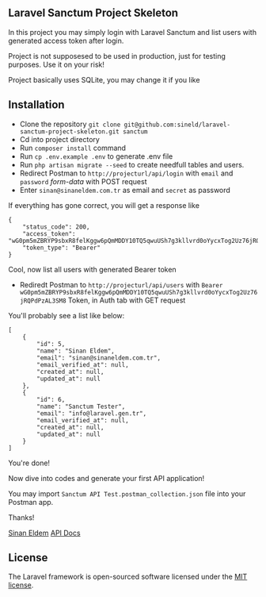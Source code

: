 ## Laravel Sanctum Project Skeleton

In this project you may simply login with Laravel Sanctum and list users with generated access token after login.

Project is not supposesed to be used in production, just for testing purposes. Use it on your risk!

Project basically uses SQLite, you may change it if you like

## Installation

* Clone the repository `git clone git@github.com:sineld/laravel-sanctum-project-skeleton.git sanctum`
* Cd into project directory
* Run `composer install` command
* Run `cp .env.example .env` to generate .env file
* Run `php artisan migrate --seed` to create needfull tables and users.
* Redirect Postman to `http://projecturl/api/login` with `email` and `password` *form-data* with POST request
* Enter `sinan@sinaneldem.com.tr` as email and `secret` as password

If everything has gone correct, you will get a response like

	{
		"status_code": 200,
		"access_token": "wG0pm5mZBRYP9sbxR8felKggw6pQmMDDY10TQ5qwuUSh7g3kllvrd0oYycxTog2Uz76jRQPdPzAL3SM8",
		"token_type": "Bearer"
	}

Cool, now list all users with generated Bearer token

* Rediredt Postman to `http://projecturl/api/users` with `Bearer wG0pm5mZBRYP9sbxR8felKggw6pQmMDDY10TQ5qwuUSh7g3kllvrd0oYycxTog2Uz76jRQPdPzAL3SM8` Token, in Auth tab with GET request

You'll probably see a list like below:

	[
		{
			"id": 5,
			"name": "Sinan Eldem",
			"email": "sinan@sinaneldem.com.tr",
			"email_verified_at": null,
			"created_at": null,
			"updated_at": null
		},
		{
			"id": 6,
			"name": "Sanctum Tester",
			"email": "info@laravel.gen.tr",
			"email_verified_at": null,
			"created_at": null,
			"updated_at": null
		}
	]

You're done!

Now dive into codes and generate your first API application!

You may import `Sanctum API Test.postman_collection.json` file into your Postman app.

Thanks!

[Sinan Eldem](https://www.sinaneldem.com.tr)
[API Docs](https://documenter.getpostman.com/view/627426/SzfDxR5S?version=latest)

## License

The Laravel framework is open-sourced software licensed under the [MIT license](https://opensource.org/licenses/MIT).
